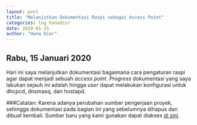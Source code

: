 ```yaml
---
layout: post
title: "Melanjutkan Dokumentasi Raspi sebagai Access Point"
categories: log hanadior
date: 2020-01-15
author: "Hana Dior"
---
```


## Rabu, 15 Januari 2020

Hari ini saya melanjutkan dokumentasi bagaimana cara pengaturan raspi agar dapat menjadi sebuah *access point*.
*Progress* dokumentasi yang saya lakukan sejauh ini adalah hingga *user* dapat melakukan konfigurasi untuk dhcpcd, dnsmasq, dan hostapd.

###Catatan:
Karena adanya perubahan sumber pengerjaan proyek, sehingga dokumentasi pada bagian ini yang sebelumnya dihapus dan dibuat kembali.
Sumber baru yang kami gunakan dapat diakses [di sini](https://lb.raspberrypi.org/forums/viewtopic.php?t=211542).